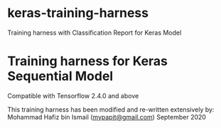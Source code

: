 # keras-training-harness
Training harness with Classification Report for Keras Model

# Training harness for Keras Sequential Model 
Compatible with Tensorflow  2.4.0 and above

This training harness has been modified and re-written 
extensively by:
Mohammad Hafiz bin Ismail (mypapit@gmail.com)
September 2020


